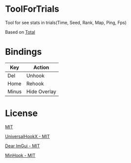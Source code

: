 # ToolForTrials

Tool for see stats in trials(Time, Seed, Rank, Map, Ping, Fps)

Based on [Total](https://github.com/ShyKiss/Total)

# Bindings
| Key | Action |
|----------------|----------------|
| Del  |          Unhook |
| Home |          Rehook |
| Minus |         Hide Overlay |
# License
[MIT](https://github.com/MKXX1/ToolForTrials/blob/main/LICENSE)

[UniversalHookX - MIT](https://github.com/bruhmoment21/UniversalHookX/blob/main/LICENSE)

[Dear ImGui - MIT](https://github.com/ocornut/imgui/blob/master/LICENSE.txt)

[MinHook - MIT](https://github.com/TsudaKageyu/minhook/blob/master/LICENSE.txt)
